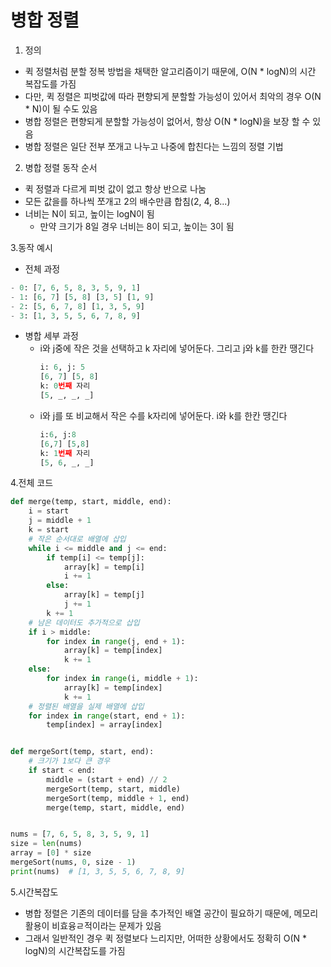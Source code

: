 # 병합 정렬

1. 정의
- 퀵 정렬처럼 분할 정복 방법을 채택한 알고리즘이기 때문에, O(N * logN)의 시간 복잡도를 가짐
- 다만, 퀵 정렬은 피벗값에 따라 편향되게 분할할 가능성이 있어서 최악의 경우 O(N * N)이 될 수도 있음
- 병합 정렬은 편향되게 분할할 가능성이 없어서, 항상 O(N * logN)을 보장 할 수 있음
- 병합 정렬은 일단 전부 쪼개고 나누고 나중에 합친다는 느낌의 정렬 기법

2. 병합 정렬 동작 순서
- 퀵 정렬과 다르게 피벗 값이 없고 항상 반으로 나눔
- 모든 값을를 하나씩 쪼개고 2의 배수만큼 합침(2, 4, 8...)
- 너비는 N이 되고, 높이는 logN이 됨
  - 만약 크기가 8일 경우 너비는 8이 되고, 높이는 3이 됨

3.동작 예시
- 전체 과정
```python
- 0: [7, 6, 5, 8, 3, 5, 9, 1]
- 1: [6, 7] [5, 8] [3, 5] [1, 9]
- 2: [5, 6, 7, 8] [1, 3, 5, 9]
- 3: [1, 3, 5, 5, 6, 7, 8, 9]
```
- 병합 세부 과정
  - i와 j중에 작은 것을 선택하고 k 자리에 넣어둔다. 그리고 j와 k를 한칸 땡긴다
    ```python
    i: 6, j: 5
    [6, 7] [5, 8]
    k: 0번째 자리
    [5, _, _, _]
    ```
  - i와 j를 또 비교해서 작은 수를 k자리에 넣어둔다. i와 k를 한칸 땡긴다
    ```python
    i:6, j:8
    [6,7] [5,8]
    k: 1번째 자리
    [5, 6, _, _]
    ```
    
4.전체 코드
```python
def merge(temp, start, middle, end):
    i = start
    j = middle + 1
    k = start
    # 작은 순서대로 배열에 삽입
    while i <= middle and j <= end:
        if temp[i] <= temp[j]:
            array[k] = temp[i]
            i += 1
        else:
            array[k] = temp[j]
            j += 1
        k += 1
    # 남은 데이터도 추가적으로 삽입
    if i > middle:
        for index in range(j, end + 1):
            array[k] = temp[index]
            k += 1
    else:
        for index in range(i, middle + 1):
            array[k] = temp[index]
            k += 1
    # 정렬된 배열을 실제 배열에 삽입
    for index in range(start, end + 1):
        temp[index] = array[index]


def mergeSort(temp, start, end):
    # 크기가 1보다 큰 경우
    if start < end:
        middle = (start + end) // 2
        mergeSort(temp, start, middle)
        mergeSort(temp, middle + 1, end)
        merge(temp, start, middle, end)


nums = [7, 6, 5, 8, 3, 5, 9, 1]
size = len(nums)
array = [0] * size
mergeSort(nums, 0, size - 1)
print(nums)  # [1, 3, 5, 5, 6, 7, 8, 9]
```

5.시간복잡도
- 병합 정렬은 기존의 데이터를 담을 추가적인 배열 공간이 필요하기 때문에, 메모리 활용이 비효융ㄹ적이라는 문제가 있음
- 그래서 일반적인 경우 퀵 정렬보다 느리지만, 어떠한 상황에서도 정확히 O(N * logN)의 시간복잡도를 가짐